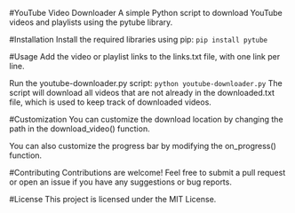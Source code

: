 #YouTube Video Downloader
A simple Python script to download YouTube videos and playlists using the pytube library.

#Installation
Install the required libraries using pip:
``
pip install pytube
``

#Usage
Add the video or playlist links to the links.txt file, with one link per line.

Run the youtube-downloader.py script:
``
python youtube-downloader.py
``
The script will download all videos that are not already in the downloaded.txt file, which is used to keep track of downloaded videos.

#Customization
You can customize the download location by changing the path in the download_video() function.

You can also customize the progress bar by modifying the on_progress() function.

#Contributing
Contributions are welcome! Feel free to submit a pull request or open an issue if you have any suggestions or bug reports.

#License
This project is licensed under the MIT License.